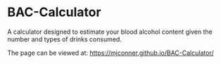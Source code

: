 # BAC-Calculator
A calculator designed to estimate your blood alcohol content given the number and types of drinks consumed.

The page can be viewed at: https://mjconner.github.io/BAC-Calculator/
